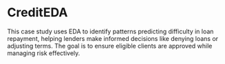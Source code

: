 # CreditEDA
This case study uses EDA to identify patterns predicting difficulty in loan repayment, helping lenders make informed decisions like denying loans or adjusting terms. The goal is to ensure eligible clients are approved while managing risk effectively.
